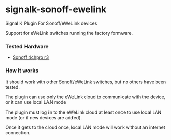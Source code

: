 # signalk-sonoff-ewelink
Signal K Plugin For Sonoff/eWeLink devices

Support for eWeLink switches running the factory formware.

### Tested Hardware

- [Sonoff 4chpro r3](https://sonoff.tech/product/wifi-diy-smart-switches/4chr3-4chpror3)

### How it works

It should work with other Sonoff/eWeLink switches, but no others have been tested.

The plugin can use only the eWeLink cloud to communicate with the device, or it can use local LAN mode

The plugin must log in to the eWeLink cloud at least once to use local LAN mode (or if new devices are added).

Once it gets to the cloud once, local LAN mode will work without an internet connection.
